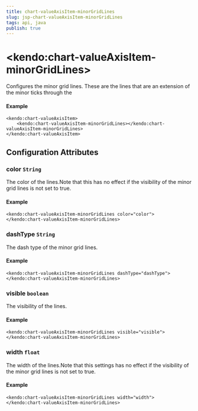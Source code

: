 ```yaml
---
title: chart-valueAxisItem-minorGridLines
slug: jsp-chart-valueAxisItem-minorGridLines
tags: api, java
publish: true
---
```


# \<kendo:chart-valueAxisItem-minorGridLines\>

Configures the minor grid lines.  These are the lines that are an extension of the minor ticks through the

#### Example
    <kendo:chart-valueAxisItem>
        <kendo:chart-valueAxisItem-minorGridLines></kendo:chart-valueAxisItem-minorGridLines>
    </kendo:chart-valueAxisItem>

## Configuration Attributes

### color `String`

The color of the lines.Note that this has no effect if the visibility of the minor grid lines is not set to true.

#### Example
    <kendo:chart-valueAxisItem-minorGridLines color="color">
    </kendo:chart-valueAxisItem-minorGridLines>

### dashType `String`

The dash type of the minor grid lines.

#### Example
    <kendo:chart-valueAxisItem-minorGridLines dashType="dashType">
    </kendo:chart-valueAxisItem-minorGridLines>

### visible `boolean`

The visibility of the lines.

#### Example
    <kendo:chart-valueAxisItem-minorGridLines visible="visible">
    </kendo:chart-valueAxisItem-minorGridLines>

### width `float`

The width of the lines.Note that this settings has no effect if the visibility of the minor grid lines is not set to true.

#### Example
    <kendo:chart-valueAxisItem-minorGridLines width="width">
    </kendo:chart-valueAxisItem-minorGridLines>

